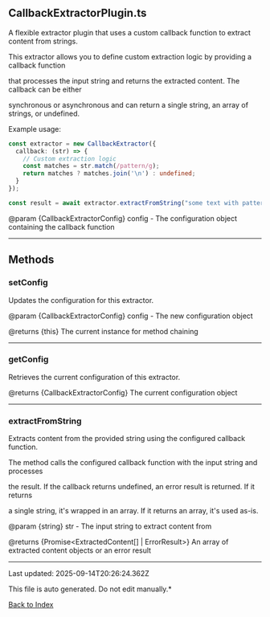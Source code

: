 ## CallbackExtractorPlugin.ts





 A flexible extractor plugin that uses a custom callback function to extract content from strings.

 

 This extractor allows you to define custom extraction logic by providing a callback function

 that processes the input string and returns the extracted content. The callback can be either

 synchronous or asynchronous and can return a single string, an array of strings, or undefined.

 

 Example usage:

 ```typescript
 const extractor = new CallbackExtractor({
   callback: (str) => {
     // Custom extraction logic
     const matches = str.match(/pattern/g);
     return matches ? matches.join('\n') : undefined;
   }
 });
 
 const result = await extractor.extractFromString("some text with pattern matches");
 ```
 

 @param {CallbackExtractorConfig} config - The configuration object containing the callback function

 



---



## Methods



### **setConfig**

 Updates the configuration for this extractor.

 

 @param {CallbackExtractorConfig} config - The new configuration object

 @returns {this} The current instance for method chaining

 



---



### **getConfig**

 Retrieves the current configuration of this extractor.

 

 @returns {CallbackExtractorConfig} The current configuration object

 



---



### **extractFromString**

 Extracts content from the provided string using the configured callback function.

 

 The method calls the configured callback function with the input string and processes

 the result. If the callback returns undefined, an error result is returned. If it returns

 a single string, it's wrapped in an array. If it returns an array, it's used as-is.

 

 @param {string} str - The input string to extract content from

 @returns {Promise<ExtractedContent[] | ErrorResult>} An array of extracted content objects or an error result

 



---



Last updated: 2025-09-14T20:26:24.362Z



This file is auto generated. Do not edit manually.*



[Back to Index](./index.md)